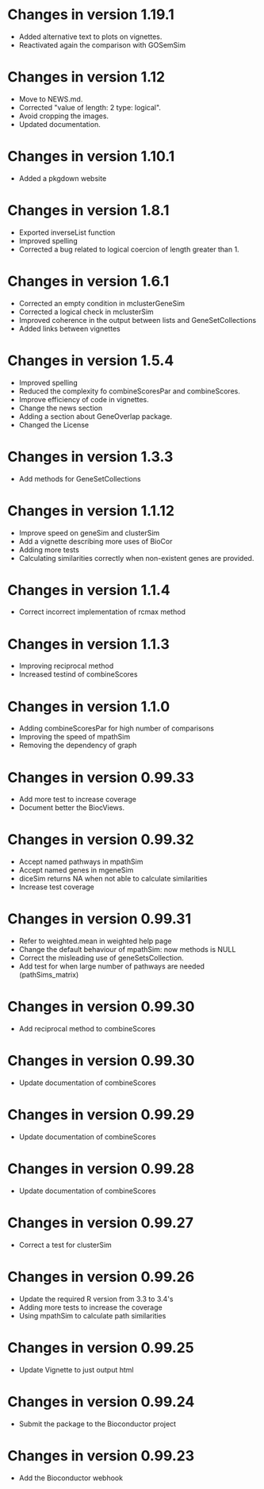# Changes in version 1.19.1

* Added alternative text to plots on vignettes.
* Reactivated again the comparison with GOSemSim

# Changes in version 1.12

* Move to NEWS.md.
* Corrected "value of length: 2 type: logical".
* Avoid cropping the images.
* Updated documentation.

# Changes in version 1.10.1

* Added a pkgdown website

# Changes in version 1.8.1

* Exported inverseList function
* Improved spelling
* Corrected a bug related to logical coercion of length greater than 1.

# Changes in version 1.6.1

* Corrected an empty condition in mclusterGeneSim
* Corrected a logical check in mclusterSim
* Improved coherence in the output between lists and GeneSetCollections
* Added links between vignettes

# Changes in version 1.5.4

* Improved spelling
* Reduced the complexity fo combineScoresPar and combineScores.
* Improve efficiency of code in vignettes.
* Change the news section
* Adding a section about GeneOverlap package.
* Changed the License

# Changes in version 1.3.3

* Add methods for GeneSetCollections

# Changes in version 1.1.12

* Improve speed on geneSim and clusterSim
* Add a vignette describing more uses of BioCor
* Adding more tests
* Calculating similarities correctly when non-existent genes are provided.

# Changes in version 1.1.4

* Correct incorrect implementation of rcmax method

# Changes in version 1.1.3


* Improving reciprocal method
* Increased testind of combineScores

# Changes in version 1.1.0

* Adding combineScoresPar for high number of comparisons
* Improving the speed of mpathSim
* Removing the dependency of graph

# Changes in version 0.99.33

* Add more test to increase coverage
* Document better the BiocViews.

# Changes in version 0.99.32

* Accept named pathways in mpathSim
* Accept named genes in mgeneSim
* diceSim returns NA when not able to calculate similarities
* Increase test coverage

# Changes in version 0.99.31

* Refer to weighted.mean in weighted help page
* Change the default behaviour of mpathSim: now methods is NULL
* Correct the misleading use of geneSetsCollection.
* Add test for when large number of pathways are needed (pathSims_matrix)

# Changes in version 0.99.30

* Add reciprocal method to combineScores

# Changes in version 0.99.30

* Update documentation of combineScores

# Changes in version 0.99.29

* Update documentation of combineScores

# Changes in version 0.99.28

* Update documentation of combineScores

# Changes in version 0.99.27

* Correct a test for clusterSim

# Changes in version 0.99.26

* Update the required R version from 3.3 to 3.4's
* Adding more tests to increase the coverage
* Using mpathSim to calculate path similarities

# Changes in version 0.99.25

* Update Vignette to just output html

# Changes in version 0.99.24

* Submit the package to the Bioconductor project

# Changes in version 0.99.23

* Add the Bioconductor webhook
